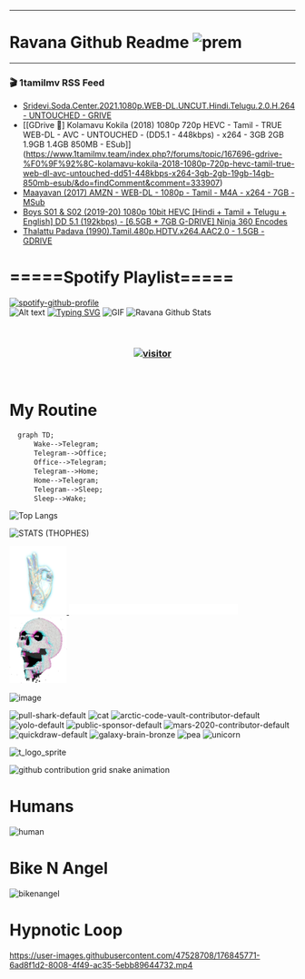 ***
# Ravana Github Readme <img width="30" alt="prem" src="https://user-images.githubusercontent.com/47528708/184485159-eb187755-3860-4024-84e0-36e3194f9dac.gif">
***

### 🎬 1tamilmv RSS Feed

<!-- BLOG-POST-LIST:START -->
- [Sridevi.Soda.Center.2021.1080p.WEB-DL.UNCUT.Hindi.Telugu.2.0.H.264 - UNTOUCHED - GRIVE](https://www.1tamilmv.team/index.php?/forums/topic/167697-sridevisodacenter20211080pweb-dluncuthinditelugu20h264-untouched-grive/&do=findComment&comment=333908)
- [[GDrive 💌] Kolamavu Kokila &lpar;2018&rpar; 1080p 720p HEVC - Tamil - TRUE WEB-DL - AVC - UNTOUCHED - &lpar;DD5.1 - 448kbps&rpar; - x264 - 3GB  2GB 1.9GB 1.4GB 850MB - ESub]](https://www.1tamilmv.team/index.php?/forums/topic/167696-gdrive-%F0%9F%92%8C-kolamavu-kokila-2018-1080p-720p-hevc-tamil-true-web-dl-avc-untouched-dd51-448kbps-x264-3gb-2gb-19gb-14gb-850mb-esub/&do=findComment&comment=333907)
- [Maayavan &lpar;2017&rpar; AMZN - WEB-DL - 1080p - Tamil - M4A - x264 - 7GB - MSub](https://www.1tamilmv.team/index.php?/forums/topic/167694-maayavan-2017-amzn-web-dl-1080p-tamil-m4a-x264-7gb-msub/&do=findComment&comment=333906)
- [Boys S01 &amp; S02  &lpar;2019-20&rpar; 1080p 10bit HEVC [Hindi + Tamil + Telugu + English] DD 5.1 &lpar;192kbps&rpar; - [6.5GB + 7GB G-DRIVE] Ninja 360 Encodes](https://www.1tamilmv.team/index.php?/forums/topic/105393-boys-s01-s02-2019-20-1080p-10bit-hevc-hindi-tamil-telugu-english-dd-51-192kbps-65gb-7gb-g-drive-ninja-360-encodes/&do=findComment&comment=333905)
- [Thalattu Padava &lpar;1990&rpar;.Tamil.480p.HDTV.x264.AAC2.0 - 1.5GB - GDRIVE](https://www.1tamilmv.team/index.php?/forums/topic/167695-thalattu-padava-1990tamil480phdtvx264aac20-15gb-gdrive/&do=findComment&comment=333904)
<!-- BLOG-POST-LIST:END -->

# =====Spotify Playlist=====
[![spotify-github-profile](https://spotify-github-profile.vercel.app/api/view?uid=31rfzgmuvvewegdlxvlev4ynz4vu&cover_image=true&theme=default&bar_color=53b14f&bar_color_cover=true)](https://ravana69.github.io/rss)
</br>
![Alt text](https://spotify-recently-played-readme.vercel.app/api?user=31rfzgmuvvewegdlxvlev4ynz4vu)
[![Typing SVG](https://readme-typing-svg.herokuapp.com?color=%2336BCF7&center=true&vCenter=true&multiline=true&height=81&lines=I+AM+RAVANA;CONTACT+ME+ON+TELEGRAM%3A+%40R4V4N4)](https://git.io/typing-svg)
<img align="centre" height="400px" width="490px" alt="GIF" src="https://github.com/ravana69/ravana69/blob/master/rvm.gif" />
![Ravana Github Stats](https://github-readme-stats.vercel.app/api?username=ravana69&&show_icons=true&theme=radical)

<br />
<h3 align="center"> <a href="https://t.me/r4v4n4"><img src="https://profile-counter.glitch.me/ravana69/count.svg" alt="visitor" width="600"></a> </h3>
</br>

<H1>My Routine</H1>

```mermaid
  graph TD;
      Wake-->Telegram;
      Telegram-->Office;
      Office-->Telegram;
      Telegram-->Home;
      Home-->Telegram;
      Telegram-->Sleep;
      Sleep-->Wake;
```
![Top Langs](https://github-readme-stats.vercel.app/api/top-langs/?username=ravana69&&show_icons=true&theme=radical)

![STATS (THOPHES)](https://github-profile-trophy.vercel.app/?username=ravana69&theme=gruvbox&margin-w=10&margin-h=15&column=8)
<br />
<p align="left">
    <a href="#">
        <img width="20%" src="./assets/images/hand.gif" alt="" />
    </a>
    <a href="#">
        <img width="59%" src="./assets/images/spacer.png" alt="" >
    </a>
    <a href="#">
        <img width="20%" src="./assets/images/skull.gif" alt="" />
    </a>
</p>


![image](https://user-images.githubusercontent.com/47528708/175298537-0623dc00-7b1a-4ec1-b5b1-71768763a234.png)

<img width="148" alt="pull-shark-default" src="https://user-images.githubusercontent.com/47528708/176419715-70981865-4dc6-489a-8a1a-06842db67b15.gif"> <img width="148" alt="cat" src="https://user-images.githubusercontent.com/47528708/179149594-60701d0e-e626-415f-9958-80736351eadd.gif"> <img width="148" alt="arctic-code-vault-contributor-default" src="https://user-images.githubusercontent.com/47528708/175267501-e1fbbb8f-c2b2-4882-b865-2ac4debef26c.png"> <img width="148" alt="yolo-default" src="https://user-images.githubusercontent.com/47528708/175267654-281a1880-1129-4b7b-bf2f-de5dd2bc5afa.png"> <img width="148" alt="public-sponsor-default" src="https://user-images.githubusercontent.com/47528708/175268448-2e78cc75-fb25-4d76-bd22-7df520446b45.png"> <img width="148" alt="mars-2020-contributor-default" src="https://user-images.githubusercontent.com/47528708/175268475-de6d987a-3be9-4353-86a5-23b422559355.png"> <img width="148" alt="quickdraw-default" src="https://user-images.githubusercontent.com/47528708/179148665-33e7c2c8-5d95-413e-8b25-6862820a5fe7.png"> <img width="148" alt="galaxy-brain-bronze" src="https://user-images.githubusercontent.com/47528708/176419717-e2fdca8b-0fdc-47dd-9511-a7ff52178a33.gif"> <img width="148" alt="pea" src="https://user-images.githubusercontent.com/47528708/179149608-800ce6e1-7d24-4bfe-8e84-5628e6d5497d.gif"> <img width="148" alt="unicorn" src="https://user-images.githubusercontent.com/2644614/181385133-df3a04ac-af3f-4c11-bd61-5e1ec80c601b.png">

![t_logo_sprite](https://user-images.githubusercontent.com/47528708/175293007-21ff1792-1fca-4be3-bcae-12fdc3aa414f.svg)

![github contribution grid snake animation](https://raw.githubusercontent.com/ravana69/ravana69/output/github-contribution-grid-snake-dark.svg#gh-dark-mode-only)

# Humans
<img width="170" alt="human" src="https://user-images.githubusercontent.com/47528708/176413829-c142d478-1c96-4c3c-a2a4-2dd35374c335.gif">

# Bike N Angel
<img width="170" alt="bikenangel" src="https://user-images.githubusercontent.com/47528708/176616968-3a44f91e-8016-477c-9bb5-c4689a1adbee.gif">

# Hypnotic Loop

https://user-images.githubusercontent.com/47528708/176845771-6ad8f1d2-8008-4f49-ac35-5ebb89644732.mp4

